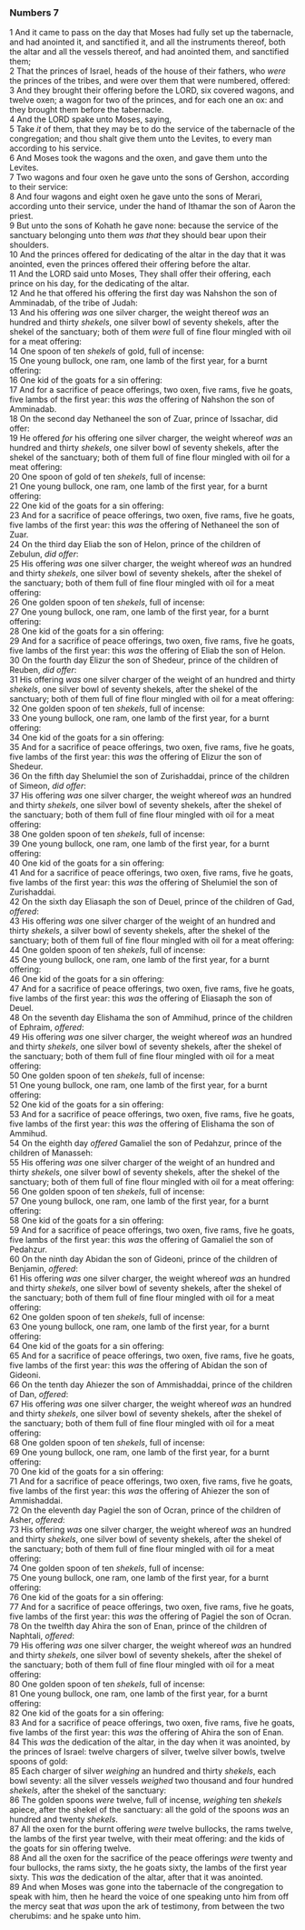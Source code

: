 ### Numbers 7

1 And it came to pass on the day that Moses had fully set up the tabernacle, and had anointed it, and sanctified it, and all the instruments thereof, both the altar and all the vessels thereof, and had anointed them, and sanctified them;  
2 That the princes of Israel, heads of the house of their fathers, who *were* the princes of the tribes, and were over them that were numbered, offered:  
3 And they brought their offering before the LORD, six covered wagons, and twelve oxen; a wagon for two of the princes, and for each one an ox: and they brought them before the tabernacle.  
4 And the LORD spake unto Moses, saying,  
5 Take *it* of them, that they may be to do the service of the tabernacle of the congregation; and thou shalt give them unto the Levites, to every man according to his service.  
6 And Moses took the wagons and the oxen, and gave them unto the Levites.  
7 Two wagons and four oxen he gave unto the sons of Gershon, according to their service:  
8 And four wagons and eight oxen he gave unto the sons of Merari, according unto their service, under the hand of Ithamar the son of Aaron the priest.  
9 But unto the sons of Kohath he gave none: because the service of the sanctuary belonging unto them *was that* they should bear upon their shoulders.  
10 And the princes offered for dedicating of the altar in the day that it was anointed, even the princes offered their offering before the altar.  
11 And the LORD said unto Moses, They shall offer their offering, each prince on his day, for the dedicating of the altar.  
12 And he that offered his offering the first day was Nahshon the son of Amminadab, of the tribe of Judah:  
13 And his offering *was* one silver charger, the weight thereof *was* an hundred and thirty *shekels*, one silver bowl of seventy shekels, after the shekel of the sanctuary; both of them *were* full of fine flour mingled with oil for a meat offering:  
14 One spoon of ten *shekels* of gold, full of incense:  
15 One young bullock, one ram, one lamb of the first year, for a burnt offering:  
16 One kid of the goats for a sin offering:  
17 And for a sacrifice of peace offerings, two oxen, five rams, five he goats, five lambs of the first year: this *was* the offering of Nahshon the son of Amminadab.  
18 On the second day Nethaneel the son of Zuar, prince of Issachar, did offer:  
19 He offered *for* his offering one silver charger, the weight whereof *was* an hundred and thirty *shekels*, one silver bowl of seventy shekels, after the shekel of the sanctuary; both of them full of fine flour mingled with oil for a meat offering:  
20 One spoon of gold of ten *shekels*, full of incense:  
21 One young bullock, one ram, one lamb of the first year, for a burnt offering:  
22 One kid of the goats for a sin offering:  
23 And for a sacrifice of peace offerings, two oxen, five rams, five he goats, five lambs of the first year: this *was* the offering of Nethaneel the son of Zuar.  
24 On the third day Eliab the son of Helon, prince of the children of Zebulun, *did offer*:  
25 His offering *was* one silver charger, the weight whereof *was* an hundred and thirty *shekels*, one silver bowl of seventy shekels, after the shekel of the sanctuary; both of them full of fine flour mingled with oil for a meat offering:  
26 One golden spoon of ten *shekels*, full of incense:  
27 One young bullock, one ram, one lamb of the first year, for a burnt offering:  
28 One kid of the goats for a sin offering:  
29 And for a sacrifice of peace offerings, two oxen, five rams, five he goats, five lambs of the first year: this *was* the offering of Eliab the son of Helon.  
30 On the fourth day Elizur the son of Shedeur, prince of the children of Reuben, *did offer*:  
31 His offering *was* one silver charger of the weight of an hundred and thirty *shekels*, one silver bowl of seventy shekels, after the shekel of the sanctuary; both of them full of fine flour mingled with oil for a meat offering:  
32 One golden spoon of ten *shekels*, full of incense:  
33 One young bullock, one ram, one lamb of the first year, for a burnt offering:  
34 One kid of the goats for a sin offering:  
35 And for a sacrifice of peace offerings, two oxen, five rams, five he goats, five lambs of the first year: this *was* the offering of Elizur the son of Shedeur.  
36 On the fifth day Shelumiel the son of Zurishaddai, prince of the children of Simeon, *did offer*:  
37 His offering *was* one silver charger, the weight whereof *was* an hundred and thirty *shekels*, one silver bowl of seventy shekels, after the shekel of the sanctuary; both of them full of fine flour mingled with oil for a meat offering:  
38 One golden spoon of ten *shekels*, full of incense:  
39 One young bullock, one ram, one lamb of the first year, for a burnt offering:  
40 One kid of the goats for a sin offering:  
41 And for a sacrifice of peace offerings, two oxen, five rams, five he goats, five lambs of the first year: this *was* the offering of Shelumiel the son of Zurishaddai.  
42 On the sixth day Eliasaph the son of Deuel, prince of the children of Gad, *offered*:  
43 His offering *was* one silver charger of the weight of an hundred and thirty *shekels*, a silver bowl of seventy shekels, after the shekel of the sanctuary; both of them full of fine flour mingled with oil for a meat offering:  
44 One golden spoon of ten *shekels*, full of incense:  
45 One young bullock, one ram, one lamb of the first year, for a burnt offering:  
46 One kid of the goats for a sin offering:  
47 And for a sacrifice of peace offerings, two oxen, five rams, five he goats, five lambs of the first year: this *was* the offering of Eliasaph the son of Deuel.  
48 On the seventh day Elishama the son of Ammihud, prince of the children of Ephraim, *offered*:  
49 His offering *was* one silver charger, the weight whereof *was* an hundred and thirty *shekels*, one silver bowl of seventy shekels, after the shekel of the sanctuary; both of them full of fine flour mingled with oil for a meat offering:  
50 One golden spoon of ten *shekels*, full of incense:  
51 One young bullock, one ram, one lamb of the first year, for a burnt offering:  
52 One kid of the goats for a sin offering:  
53 And for a sacrifice of peace offerings, two oxen, five rams, five he goats, five lambs of the first year: this *was* the offering of Elishama the son of Ammihud.  
54 On the eighth day *offered* Gamaliel the son of Pedahzur, prince of the children of Manasseh:  
55 His offering *was* one silver charger of the weight of an hundred and thirty *shekels*, one silver bowl of seventy shekels, after the shekel of the sanctuary; both of them full of fine flour mingled with oil for a meat offering:  
56 One golden spoon of ten *shekels*, full of incense:  
57 One young bullock, one ram, one lamb of the first year, for a burnt offering:  
58 One kid of the goats for a sin offering:  
59 And for a sacrifice of peace offerings, two oxen, five rams, five he goats, five lambs of the first year: this *was* the offering of Gamaliel the son of Pedahzur.  
60 On the ninth day Abidan the son of Gideoni, prince of the children of Benjamin, *offered*:  
61 His offering *was* one silver charger, the weight whereof *was* an hundred and thirty *shekels*, one silver bowl of seventy shekels, after the shekel of the sanctuary; both of them full of fine flour mingled with oil for a meat offering:  
62 One golden spoon of ten *shekels*, full of incense:  
63 One young bullock, one ram, one lamb of the first year, for a burnt offering:  
64 One kid of the goats for a sin offering:  
65 And for a sacrifice of peace offerings, two oxen, five rams, five he goats, five lambs of the first year: this *was* the offering of Abidan the son of Gideoni.  
66 On the tenth day Ahiezer the son of Ammishaddai, prince of the children of Dan, *offered*:  
67 His offering *was* one silver charger, the weight whereof *was* an hundred and thirty *shekels*, one silver bowl of seventy shekels, after the shekel of the sanctuary; both of them full of fine flour mingled with oil for a meat offering:  
68 One golden spoon of ten *shekels*, full of incense:  
69 One young bullock, one ram, one lamb of the first year, for a burnt offering:  
70 One kid of the goats for a sin offering:  
71 And for a sacrifice of peace offerings, two oxen, five rams, five he goats, five lambs of the first year: this *was* the offering of Ahiezer the son of Ammishaddai.  
72 On the eleventh day Pagiel the son of Ocran, prince of the children of Asher, *offered*:  
73 His offering *was* one silver charger, the weight whereof *was* an hundred and thirty *shekels*, one silver bowl of seventy shekels, after the shekel of the sanctuary; both of them full of fine flour mingled with oil for a meat offering:  
74 One golden spoon of ten *shekels*, full of incense:  
75 One young bullock, one ram, one lamb of the first year, for a burnt offering:  
76 One kid of the goats for a sin offering:  
77 And for a sacrifice of peace offerings, two oxen, five rams, five he goats, five lambs of the first year: this *was* the offering of Pagiel the son of Ocran.  
78 On the twelfth day Ahira the son of Enan, prince of the children of Naphtali, *offered*:  
79 His offering *was* one silver charger, the weight whereof *was* an hundred and thirty *shekels*, one silver bowl of seventy shekels, after the shekel of the sanctuary; both of them full of fine flour mingled with oil for a meat offering:  
80 One golden spoon of ten *shekels*, full of incense:  
81 One young bullock, one ram, one lamb of the first year, for a burnt offering:  
82 One kid of the goats for a sin offering:  
83 And for a sacrifice of peace offerings, two oxen, five rams, five he goats, five lambs of the first year: this *was* the offering of Ahira the son of Enan.  
84 This *was* the dedication of the altar, in the day when it was anointed, by the princes of Israel: twelve chargers of silver, twelve silver bowls, twelve spoons of gold:  
85 Each charger of silver *weighing* an hundred and thirty *shekels*, each bowl seventy: all the silver vessels *weighed* two thousand and four hundred *shekels*, after the shekel of the sanctuary:  
86 The golden spoons *were* twelve, full of incense, *weighing* ten *shekels* apiece, after the shekel of the sanctuary: all the gold of the spoons *was* an hundred and twenty *shekels*.  
87 All the oxen for the burnt offering *were* twelve bullocks, the rams twelve, the lambs of the first year twelve, with their meat offering: and the kids of the goats for sin offering twelve.  
88 And all the oxen for the sacrifice of the peace offerings *were* twenty and four bullocks, the rams sixty, the he goats sixty, the lambs of the first year sixty. This *was* the dedication of the altar, after that it was anointed.  
89 And when Moses was gone into the tabernacle of the congregation to speak with him, then he heard the voice of one speaking unto him from off the mercy seat that *was* upon the ark of testimony, from between the two cherubims: and he spake unto him.  
